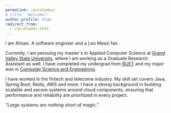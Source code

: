 ```yaml
---
permalink: /accolades/
# title: "Welcome!"
author_profile: true
redirect_from: 
  - /accolades.html
---
```


I am Ahsan. A software engineer and a Leo Messi fan.

Currently, I am persuing my master's in Applied Computer Science at [Grand Valley State University](https://www.gvsu.edu/computing), where I am working as a Graduate Research Assistant as well. I have completed my undergrad from [BUET](https://www.buet.ac.bd/web/) and my major was in [Computer Science and Engineering](https://cse.buet.ac.bd/).

I have worked in the fintech and telecome industry. My skill set covers Java, Spring Boot, Redis, AWS and more. I have a strong background in building scalable and secure systems around cloud components, ensuring that performance and reliability are prioritized in every project.

*"Large systems are nothing short of magic."*